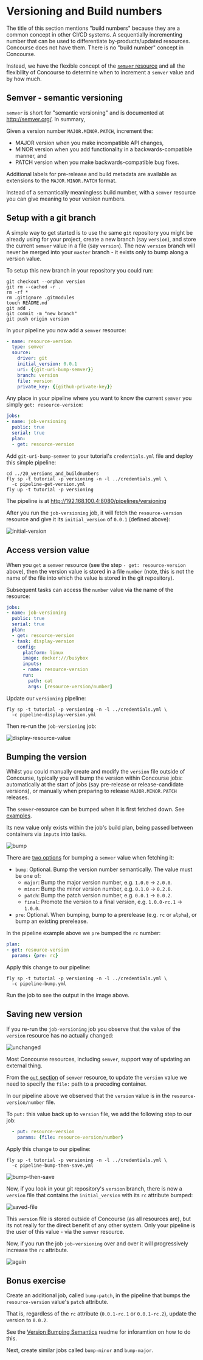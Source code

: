 # Versioning and Build numbers

The title of this section mentions "build numbers" because they are a common concept in other CI/CD systems. A sequentially incrementing number that can be used to differentiate by-products/updated resources. Concourse does not have them. There is no "build number" concept in Concourse.

Instead, we have the flexible concept of the [`semver` resource](https://github.com/concourse/semver-resource#readme) and all the flexibility of Concourse to determine when to increment a `semver` value and by how much.

## Semver - semantic versioning

`semver` is short for "semantic versioning" and is documented at http://semver.org/. In summary,

Given a version number `MAJOR.MINOR.PATCH`, increment the:

* MAJOR version when you make incompatible API changes,
* MINOR version when you add functionality in a backwards-compatible manner, and
* PATCH version when you make backwards-compatible bug fixes.

Additional labels for pre-release and build metadata are available as extensions to the `MAJOR.MINOR.PATCH` format.

Instead of a semantically meaningless build number, with a `semver` resource you can give meaning to your version numbers.

## Setup with a git branch

A simple way to get started is to use the same `git` repository you might be already using for your project, create a new branch (say `version`), and store the current `semver` value in a file (say `version`). The new `version` branch will never be merged into your `master` branch - it exists only to bump along a version value.

To setup this new branch in your repository you could run:

```
git checkout --orphan version
git rm --cached -r .
rm -rf *
rm .gitignore .gitmodules
touch README.md
git add .
git commit -m "new branch"
git push origin version
```

In your pipeline you now add a `semver` resource:

```yaml
- name: resource-version
  type: semver
  source:
    driver: git
    initial_version: 0.0.1
    uri: {{git-uri-bump-semver}}
    branch: version
    file: version
    private_key: {{github-private-key}}    
```

Any place in your pipeline where you want to know the current `semver` you simply `get: resource-version`:

```yaml
jobs:
- name: job-versioning
  public: true
  serial: true
  plan:
  - get: resource-version
```

Add `git-uri-bump-semver` to your tutorial's `credentials.yml` file and deploy this simple pipeline:

```
cd ../20_versions_and_buildnumbers
fly sp -t tutorial -p versioning -n -l ../credentials.yml \
  -c pipeline-get-version.yml
fly up -t tutorial -p versioning
```

The pipeline is at http://192.168.100.4:8080/pipelines/versioning

After you run the `job-versioning` job, it will fetch the `resource-version` resource and give it its `initial_version` of `0.0.1` (defined above):

![initial-version](http://cl.ly/2i0j2K2W2Q0M/download/Image%202016-03-01%20at%2011.32.09%20am.png)

## Access version value

When you `get` a `semver` resource (see the step `- get: resource-version` above), then the version value is stored in a file `number` (note, this is not the name of the file into which the value is stored in the git repository).

Subsequent tasks can access the `number` value via the name of the resource:

```yaml
jobs:
- name: job-versioning
  public: true
  serial: true
  plan:
  - get: resource-version
  - task: display-version
    config:
      platform: linux
      image: docker:///busybox
      inputs:
      - name: resource-version
      run:
        path: cat
        args: [resource-version/number]
```

Update our `versioning` pipeline:

```
fly sp -t tutorial -p versioning -n -l ../credentials.yml \
  -c pipeline-display-version.yml
```

Then re-run the `job-versioning` job:

![display-resource-value](http://cl.ly/3a1y3J3v2K3P/download/Image%202016-03-01%20at%2011.49.28%20am.png)

## Bumping the version

Whilst you could manually create and modify the `version` file outside of Concourse, typically you will bump the version within Concourse jobs: automatically at the start of jobs (say pre-release or release-candidate versions), or manually when preparing to release `MAJOR.MINOR.PATCH` releases.

The `semver`-resource can be bumped when it is first fetched down. See [examples](https://github.com/concourse/semver-resource#example).

Its new value only exists within the job's build plan, being passed between containers via `inputs` into tasks.

![bump](http://cl.ly/2b0o3Y3Y3A2E/download/Image%202016-03-01%20at%201.02.34%20pm.png)

There are [two options](https://github.com/concourse/semver-resource#version-bumping-semantics) for bumping a `semver` value when fetching it:

* `bump`: Optional. Bump the version number semantically. The value must be one of:
  * `major`: Bump the major version number, e.g. `1.0.0` -> `2.0.0`.
  * `minor`: Bump the minor version number, e.g. `0.1.0` -> `0.2.0`.
  * `patch`: Bump the patch version number, e.g. `0.0.1` -> `0.0.2`.
  * `final`: Promote the version to a final version, e.g. `1.0.0-rc.1` -> `1.0.0`.
* `pre`: Optional. When bumping, bump to a prerelease (e.g. `rc` or `alpha`), or bump an existing prerelease.

In the pipeline example above we `pre` bumped the `rc` number:

```yaml
plan:
- get: resource-version
  params: {pre: rc}
```

Apply this change to our pipeline:

```
fly sp -t tutorial -p versioning -n -l ../credentials.yml \
  -c pipeline-bump.yml
```

Run the job to see the output in the image above.

## Saving new version

If you re-run the `job-versioning` job you observe that the value of the `version` resource has no actually changed:

![unchanged](http://cl.ly/3E363z3i1c0v/download/Image%202016-03-01%20at%201.06.49%20pm.png)

Most Concourse resources, including `semver`, support way of updating an external thing.

From the [`out` section](https://github.com/concourse/semver-resource#out-set-the-version-or-bump-the-current-one) of `semver` resource, to update the `version` value we need to specify the `file:` path to a preceding container.

In our pipeline above we observed that the `version` value is in the `resource-version/number` file.

To `put:` this value back up to `version` file, we add the following step to our job:

```yaml
  - put: resource-version
    params: {file: resource-version/number}
```

Apply this change to our pipeline:

```
fly sp -t tutorial -p versioning -n -l ../credentials.yml \
  -c pipeline-bump-then-save.yml
```

![bump-then-save](http://cl.ly/0G2x2n2W3q3y/download/Image%202016-03-01%20at%201.17.10%20pm.png)

Now, if you look in your git repository's `version` branch, there is now a `version` file that contains the `initial_version` with its `rc` attribute bumped:

![saved-file](http://cl.ly/2T0f3F1V3T0z/download/Image%202016-03-01%20at%201.19.43%20pm.png)

This `version` file is stored outside of Concourse (as all resources are), but its not really for the direct benefit of any other system. Only your pipeline is the user of this value - via the `semver` resource.

Now, if you run the job `job-versioning` over and over it will progressively increase the `rc` attribute.

![again](http://cl.ly/27460R2F3i3Z/download/Image%202016-03-01%20at%201.32.54%20pm.png)

## Bonus exercise

Create an additional job, called `bump-patch`, in the pipeline that bumps the `resource-version` value's `patch` attribute.

That is, regardless of the `rc` attribute (`0.0.1-rc.1` or `0.0.1-rc.2`), update the version to `0.0.2`.

See the [Version Bumping Semantics](https://github.com/concourse/semver-resource#version-bumping-semantics) readme for inforamtion on how to do this.

Next, create similar jobs called `bump-minor` and `bump-major`.
